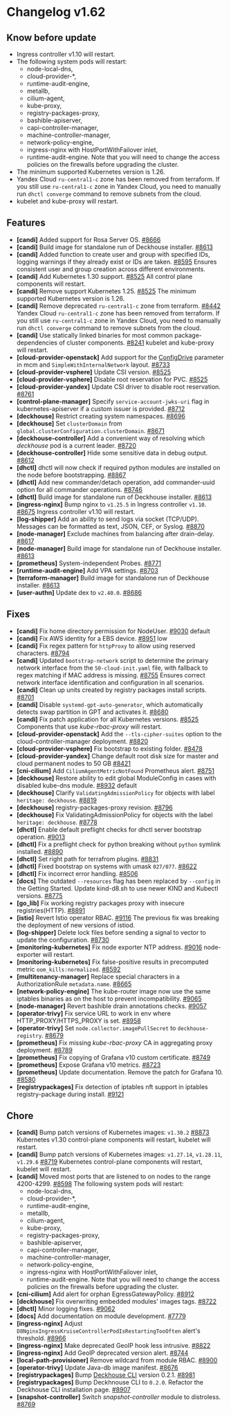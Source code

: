 # Changelog v1.62

## Know before update


 - Ingress controller v1.10 will restart.
 - The following system pods will restart:
    * node-local-dns,
    * cloud-provider-*,
    * runtime-audit-engine,
    * metallb,
    * cilium-agent,
    * kube-proxy,
    * registry-packages-proxy,
    * bashible-apiserver,
    * capi-controller-manager,
    * machine-controller-manager,
    * network-policy-engine,
    * ingress-nginx with HostPortWithFailover inlet,
    * runtime-audit-engine.
    Note that you will need to change the access policies on the firewalls before upgrading the cluster.
 - The minimum supported Kubernetes version is 1.26.
 - Yandex Cloud `ru-central1-c` zone has been removed from terraform. If you still use `ru-central1-c` zone in Yandex Cloud, you need to manually run `dhctl converge` command to remove subnets from the cloud.
 - kubelet and kube-proxy will restart.

## Features


 - **[candi]** Added support for Rosa Server OS. [#8666](https://github.com/deckhouse/deckhouse/pull/8666)
 - **[candi]** Build image for standalone run of Deckhouse installer. [#8613](https://github.com/deckhouse/deckhouse/pull/8613)
 - **[candi]** Added function to create user and group with specified IDs, logging warnings if they already exist or IDs are taken. [#8595](https://github.com/deckhouse/deckhouse/pull/8595)
    Ensures consistent user and group creation across different environments.
 - **[candi]** Add Kubernetes 1.30 support. [#8525](https://github.com/deckhouse/deckhouse/pull/8525)
    All control plane components will restart.
 - **[candi]** Remove support Kubernetes 1.25. [#8525](https://github.com/deckhouse/deckhouse/pull/8525)
    The minimum supported Kubernetes version is 1.26.
 - **[candi]** Remove deprecated `ru-central1-c` zone from terraform. [#8442](https://github.com/deckhouse/deckhouse/pull/8442)
    Yandex Cloud `ru-central1-c` zone has been removed from terraform. If you still use `ru-central1-c` zone in Yandex Cloud, you need to manually run `dhctl converge` command to remove subnets from the cloud.
 - **[candi]** Use statically linked binaries for most common package-dependencies of cluster components. [#8241](https://github.com/deckhouse/deckhouse/pull/8241)
    kubelet and kube-proxy will restart.
 - **[cloud-provider-openstack]** Add support for the [ConfigDrive](https://deckhouse.io/documentation/v1.62/modules/030-cloud-provider-openstack/cluster_configuration.html#openstackclusterconfiguration-nodegroups-instanceclass-configdrive) parameter in mcm and `SimpleWithInternalNetwork` layout. [#8733](https://github.com/deckhouse/deckhouse/pull/8733)
 - **[cloud-provider-vsphere]** Update CSI version. [#8525](https://github.com/deckhouse/deckhouse/pull/8525)
 - **[cloud-provider-vsphere]** Disable root reservation for PVC. [#8525](https://github.com/deckhouse/deckhouse/pull/8525)
 - **[cloud-provider-yandex]** Update CSI driver to disable root reservation. [#8761](https://github.com/deckhouse/deckhouse/pull/8761)
 - **[control-plane-manager]** Specify `service-account-jwks-uri` flag in kubernetes-apiserver if a custom issuer is provided. [#8712](https://github.com/deckhouse/deckhouse/pull/8712)
 - **[deckhouse]** Restrict creating system namespaces. [#8696](https://github.com/deckhouse/deckhouse/pull/8696)
 - **[deckhouse]** Set `clusterDomain` from `global.clusterConfiguration.clusterDomain`. [#8671](https://github.com/deckhouse/deckhouse/pull/8671)
 - **[deckhouse-controller]** Add a convenient way of resolving which _deckhouse_ pod is a current leader. [#8720](https://github.com/deckhouse/deckhouse/pull/8720)
 - **[deckhouse-controller]** Hide some sensitive data in debug output. [#8612](https://github.com/deckhouse/deckhouse/pull/8612)
 - **[dhctl]** dhctl will now check if required python modules are installed on the node before bootstrapping. [#8867](https://github.com/deckhouse/deckhouse/pull/8867)
 - **[dhctl]** Add new commander/detach operation, add commander-uuid option for all commander operations. [#8746](https://github.com/deckhouse/deckhouse/pull/8746)
 - **[dhctl]** Build image for standalone run of Deckhouse installer. [#8613](https://github.com/deckhouse/deckhouse/pull/8613)
 - **[ingress-nginx]** Bump nginx to `v1.25.5` in Ingress controller `v1.10`. [#8675](https://github.com/deckhouse/deckhouse/pull/8675)
    Ingress controller v1.10 will restart.
 - **[log-shipper]** Add an ability to send logs via socket (TCP/UDP). 
    Messages can be formatted as text, JSON, CEF, or Syslog. [#8870](https://github.com/deckhouse/deckhouse/pull/8870)
 - **[node-manager]** Exclude machines from balancing after drain-delay. [#8617](https://github.com/deckhouse/deckhouse/pull/8617)
 - **[node-manager]** Build image for standalone run of Deckhouse installer. [#8613](https://github.com/deckhouse/deckhouse/pull/8613)
 - **[prometheus]** System-independent Probes. [#8771](https://github.com/deckhouse/deckhouse/pull/8771)
 - **[runtime-audit-engine]** Add VPA settings. [#8703](https://github.com/deckhouse/deckhouse/pull/8703)
 - **[terraform-manager]** Build image for standalone run of Deckhouse installer. [#8613](https://github.com/deckhouse/deckhouse/pull/8613)
 - **[user-authn]** Update dex to `v2.40.0`. [#8686](https://github.com/deckhouse/deckhouse/pull/8686)

## Fixes


 - **[candi]** Fix home directory permission for NodeUser. [#9030](https://github.com/deckhouse/deckhouse/pull/9030)
    default
 - **[candi]** Fix AWS identity for a EBS device. [#8951](https://github.com/deckhouse/deckhouse/pull/8951)
    low
 - **[candi]** Fix regex pattern for `httpProxy` to allow using reserved characters. [#8794](https://github.com/deckhouse/deckhouse/pull/8794)
 - **[candi]** Updated  `bootstrap-network` script to determine the primary network interface from the `50-cloud-init.yaml` file, with fallback to regex matching if MAC address is missing. [#8755](https://github.com/deckhouse/deckhouse/pull/8755)
    Ensures correct network interface identification and configuration in all scenarios.
 - **[candi]** Clean up units created by registry packages install scripts. [#8701](https://github.com/deckhouse/deckhouse/pull/8701)
 - **[candi]** Disable `systemd-gpt-auto-generator`, which automatically detects swap partition in GPT and activates it. [#8680](https://github.com/deckhouse/deckhouse/pull/8680)
 - **[candi]** Fix patch application for all Kubernetes versions. [#8525](https://github.com/deckhouse/deckhouse/pull/8525)
    Components that use _kube-rbac-proxy_ will restart.
 - **[cloud-provider-openstack]** Add the `--tls-cipher-suites` option to the cloud-controller-manager deployment. [#8820](https://github.com/deckhouse/deckhouse/pull/8820)
 - **[cloud-provider-vsphere]** Fix bootstrap to existing folder. [#8478](https://github.com/deckhouse/deckhouse/pull/8478)
 - **[cloud-provider-yandex]** Change default root disk size for master and cloud permanent nodes to 50 GB [#8421](https://github.com/deckhouse/deckhouse/pull/8421)
 - **[cni-cilium]** Add `CiliumAgentMetricNotFound` Prometheus alert. [#8751](https://github.com/deckhouse/deckhouse/pull/8751)
 - **[deckhouse]** Restore ability to edit global ModuleConfig in cases with disabled kube-dns module. [#8932](https://github.com/deckhouse/deckhouse/pull/8932)
    default
 - **[deckhouse]** Clarify `ValidatingAdmissionPolicy` for objects with label `heritage: deckhouse`. [#8819](https://github.com/deckhouse/deckhouse/pull/8819)
 - **[deckhouse]** registry-packages-proxy revision. [#8796](https://github.com/deckhouse/deckhouse/pull/8796)
 - **[deckhouse]** Fix ValidatingAdmissionPolicy for objects with the label `heritage: deckhouse`. [#8778](https://github.com/deckhouse/deckhouse/pull/8778)
 - **[dhctl]** Enable default preflight checks for dhctl server bootstrap operation. [#9013](https://github.com/deckhouse/deckhouse/pull/9013)
 - **[dhctl]** Fix a preflight check for python breaking without `python` symlink installed. [#8890](https://github.com/deckhouse/deckhouse/pull/8890)
 - **[dhctl]** Set right path for terrafrom plugins. [#8831](https://github.com/deckhouse/deckhouse/pull/8831)
 - **[dhctl]** Fixed bootstrap on systems with umask `027/077`. [#8622](https://github.com/deckhouse/deckhouse/pull/8622)
 - **[dhctl]** Fix incorrect error handling. [#8506](https://github.com/deckhouse/deckhouse/pull/8506)
 - **[docs]** The outdated `--resources` flag has been replaced by `--config` in the Getting Started. Update kind-d8.sh to use newer KIND and Kubectl versions. [#8775](https://github.com/deckhouse/deckhouse/pull/8775)
 - **[go_lib]** Fix working registry packages proxy with insecure registries(HTTP). [#8891](https://github.com/deckhouse/deckhouse/pull/8891)
 - **[istio]** Revert Istio operator RBAC. [#9116](https://github.com/deckhouse/deckhouse/pull/9116)
    The previous fix was breaking the deployment of new versions of istiod.
 - **[log-shipper]** Delete lock files before sending a signal to vector to update the configuration. [#8730](https://github.com/deckhouse/deckhouse/pull/8730)
 - **[monitoring-kubernetes]** Fix node exporter NTP address. [#9016](https://github.com/deckhouse/deckhouse/pull/9016)
    node-exporter will restart.
 - **[monitoring-kubernetes]** Fix false-positive results in precomputed metric `oom_kills:normalized`. [#8592](https://github.com/deckhouse/deckhouse/pull/8592)
 - **[multitenancy-manager]** Replace special characters in a AuthorizationRule `metadata.name`. [#8665](https://github.com/deckhouse/deckhouse/pull/8665)
 - **[network-policy-engine]** The kube-router image now use the same iptables binaries as on the host to prevent incompatibility. [#9065](https://github.com/deckhouse/deckhouse/pull/9065)
 - **[node-manager]** Revert bashible drain annotations checks. [#9057](https://github.com/deckhouse/deckhouse/pull/9057)
 - **[operator-trivy]** Fix service URL to work in env where HTTP_PROXY/HTTPS_PROXY is set. [#8958](https://github.com/deckhouse/deckhouse/pull/8958)
 - **[operator-trivy]** Set `node.collector.imagePullSecret` to `deckhouse-registry`. [#8679](https://github.com/deckhouse/deckhouse/pull/8679)
 - **[prometheus]** Fix missing _kube-rbac-proxy_ CA in aggregating proxy deployment. [#8789](https://github.com/deckhouse/deckhouse/pull/8789)
 - **[prometheus]** Fix copying of Grafana v10 custom certificate. [#8749](https://github.com/deckhouse/deckhouse/pull/8749)
 - **[prometheus]** Expose Grafana v10 metrics. [#8723](https://github.com/deckhouse/deckhouse/pull/8723)
 - **[prometheus]** Update documentation. Remove the patch for Grafana 10. [#8580](https://github.com/deckhouse/deckhouse/pull/8580)
 - **[registrypackages]** Fix detection of iptables nft support in iptables registry-package during install. [#9121](https://github.com/deckhouse/deckhouse/pull/9121)

## Chore


 - **[candi]** Bump patch versions of Kubernetes images: `v1.30.2` [#8873](https://github.com/deckhouse/deckhouse/pull/8873)
    Kubernetes v1.30 control-plane components will restart, kubelet will restart.
 - **[candi]** Bump patch versions of Kubernetes images: `v1.27.14`, `v1.28.11`, `v1.29.6` [#8719](https://github.com/deckhouse/deckhouse/pull/8719)
    Kubernetes control-plane components will restart, kubelet will restart.
 - **[candi]** Moved most ports that are listened to on nodes to the range 4200-4299. [#8598](https://github.com/deckhouse/deckhouse/pull/8598)
    The following system pods will restart:
    * node-local-dns,
    * cloud-provider-*,
    * runtime-audit-engine,
    * metallb,
    * cilium-agent,
    * kube-proxy,
    * registry-packages-proxy,
    * bashible-apiserver,
    * capi-controller-manager,
    * machine-controller-manager,
    * network-policy-engine,
    * ingress-nginx with HostPortWithFailover inlet,
    * runtime-audit-engine.
    Note that you will need to change the access policies on the firewalls before upgrading the cluster.
 - **[cni-cilium]** Add alert for orphan EgressGatewayPolicy. [#8912](https://github.com/deckhouse/deckhouse/pull/8912)
 - **[deckhouse]** Fix overwriting embedded modules' images tags. [#8722](https://github.com/deckhouse/deckhouse/pull/8722)
 - **[dhctl]** Minor logging fixes. [#9062](https://github.com/deckhouse/deckhouse/pull/9062)
 - **[docs]** Add documentation on module development. [#7779](https://github.com/deckhouse/deckhouse/pull/7779)
 - **[ingress-nginx]** Adjust `D8NginxIngressKruiseControllerPodIsRestartingTooOften` alert's threshold. [#8966](https://github.com/deckhouse/deckhouse/pull/8966)
 - **[ingress-nginx]** Make deprecated GeoIP hook less intrusive. [#8822](https://github.com/deckhouse/deckhouse/pull/8822)
 - **[ingress-nginx]** Add GeoIP deprecated version alert. [#8744](https://github.com/deckhouse/deckhouse/pull/8744)
 - **[local-path-provisioner]** Remove wildcard from module RBAC. [#8900](https://github.com/deckhouse/deckhouse/pull/8900)
 - **[operator-trivy]** Update Java-db image manifest. [#8676](https://github.com/deckhouse/deckhouse/pull/8676)
 - **[registrypackages]** Bump [Deckhouse CLI](https://deckhouse.io/documentation/v1.62/deckhouse-cli/) version 0.2.1. [#8981](https://github.com/deckhouse/deckhouse/pull/8981)
 - **[registrypackages]** Bump Deckhnouse CLI to `0.2.0`. Refactor the Deckhouse CLI installation page. [#8907](https://github.com/deckhouse/deckhouse/pull/8907)
 - **[snapshot-controller]** Switch _snapshot-controller_ module to distroless. [#8769](https://github.com/deckhouse/deckhouse/pull/8769)

